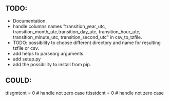 TODO:
------
- Documentation.
- handle columns names "transition_year_utc, transition_month_utc,transition_day_utc,	transition_hour_utc, transition_minute_utc, transition_second_utc" in csv_to_tzfile.
- TODO: possibility to choose different directory and name for resulting tzfile or csv.
- add helps to parsearg arguments.
- add setup.py
- add the possibility to install from pip.

COULD:
-------
ttisgmtcnt = 0  # handle not zero case
ttisstdcnt = 0  # handle not zero case
